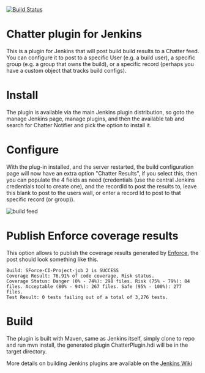 [![Build Status](https://ci.jenkins.io/buildStatus/icon?job=Plugins/chatter-notifier-plugin/master)](https://ci.jenkins.io/job/Plugins/job/chatter-notifier-plugin/job/master/)

# Chatter plugin for Jenkins

This is a plugin for Jenkins that will post build build results to a Chatter feed. You can configure it to post to a specific User (e.g. a build user), a specific group (e.g. a group that owns the build), or a specific record (perhaps you have a custom object that tracks build configs).

# Install

The plugin is available via the main Jenkins plugin distribution, so goto the manage Jenkins page, manage plugins, and then the available tab and search for Chatter Notifier and pick
the option to install it.

# Configure

With the plug-in installed, and the server restarted, the build configuration page will now have an extra option "Chatter Results", if you select this, then you can 
populate the 4 fields as need (credentials (use the central Jenkins credentials tool to create one), and the recordId to post the results to, leave this blank to post to the users
wall, or enter a record Id to post to that specific record (or group)).

![build feed](http://www.pocketsoap.com/weblog/hc.png)

# Publish Enforce coverage results

This option allows to publish the coverage results generated by [Enforce](https://github.com/fundacionjala/enforce-gradle-plugin), the post should look something like this.

```
Build: SForce-CI-Project-job 2 is SUCCESS
Coverage Result: 76.91% of code coverage, Risk status.
Coverage Status: Danger (0% - 74%): 298 files. Risk (75% - 79%): 84 files. Acceptable (80% - 94%): 267 files. Safe (95% - 100%): 277 files.
Test Result: 0 tests failing out of a total of 3,276 tests.
```

# Build

The plugin is built with Maven, same as Jenkins itself, simply clone to repo and run mvn install, the generated plugin ChatterPlugin.hdi will be in the target directory.

More details on building Jenkins plugins are available on the [Jenkins Wiki](https://wiki.jenkins-ci.org/display/JENKINS/Plugin+tutorial)


